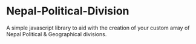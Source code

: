 # Nepal-Political-Division
A simple javascript library to aid with the creation of your custom array of Nepal Political &amp; Geographical divisions.